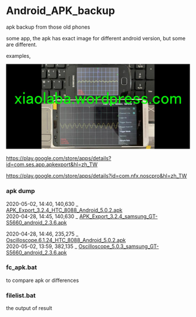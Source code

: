 # Android_APK_backup  
apk backup from those old phones  

some app, the apk has exact image for different android version, but some are different.  





examples,  

![phone_oscilloscope_xiaolaba.jpg](phone_oscilloscope_xiaolaba.jpg)  


https://play.google.com/store/apps/details?id=com.ses.app.apkexport&hl=zh_TW  

https://play.google.com/store/apps/details?id=com.nfx.noscpro&hl=zh_TW  


### apk dump 

2020-05-02, 14:40, 140,630 _ [APK_Export_3.2.4_HTC_8088_Android_5.0.2.apk](APK_Export_3.2.4_HTC_8088_Android_5.0.2.apk)    
2020-04-28, 14:45, 140,630 _ [APK_Export_3.2.4_samsung_GT-S5660_android_2.3.6.apk](APK_Export_3.2.4_samsung_GT-S5660_android_2.3.6.apk)    

2020-04-28, 14:46, 235,275 _ [Oscilloscope.6.1.24_HTC_8088_Android_5.0.2.apk](Oscilloscope.6.1.24_HTC_8088_Android_5.0.2.apk)  
2020-05-02, 13:59, 382,135 _ [Oscilloscope_5.0.3_samsung_GT-S5660_android_2.3.6.apk](Oscilloscope_5.0.3_samsung_GT-S5660_android_2.3.6.apk)    

### fc_apk.bat  
to compare apk or differences

### filelist.bat  
the output of result




